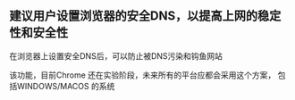 ## 建议用户设置浏览器的安全DNS，以提高上网的稳定性和安全性

在浏览器上设置安全DNS后，可以防止被DNS污染和钩鱼网站

该功能，目前Chrome 还在实验阶段，未来所有的平台应都会采用这个方案，
包括WINDOWS/MACOS 的系统